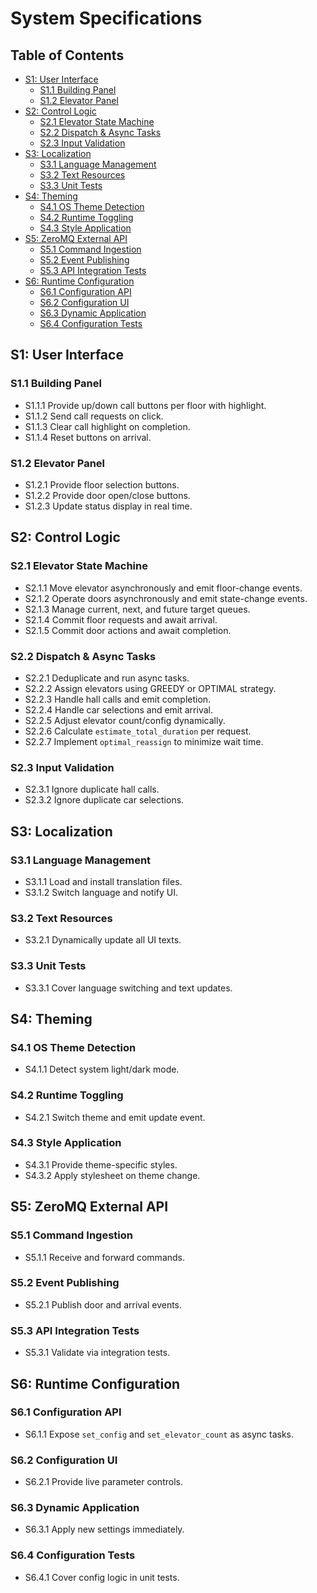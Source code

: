 # System Specifications

## Table of Contents

- [S1: User Interface](#s1-user-interface)
  - [S1.1 Building Panel](#s11-building-panel)
  - [S1.2 Elevator Panel](#s12-elevator-panel)
- [S2: Control Logic](#s2-control-logic)
  - [S2.1 Elevator State Machine](#s21-elevator-state-machine)
  - [S2.2 Dispatch & Async Tasks](#s22-dispatch--async-tasks)
  - [S2.3 Input Validation](#s23-input-validation)
- [S3: Localization](#s3-localization)
  - [S3.1 Language Management](#s31-language-management)
  - [S3.2 Text Resources](#s32-text-resources)
  - [S3.3 Unit Tests](#s33-unit-tests)
- [S4: Theming](#s4-theming)
  - [S4.1 OS Theme Detection](#s41-os-theme-detection)
  - [S4.2 Runtime Toggling](#s42-runtime-toggling)
  - [S4.3 Style Application](#s43-style-application)
- [S5: ZeroMQ External API](#s5-zeromq-external-api)
  - [S5.1 Command Ingestion](#s51-command-ingestion)
  - [S5.2 Event Publishing](#s52-event-publishing)
  - [S5.3 API Integration Tests](#s53-api-integration-tests)
- [S6: Runtime Configuration](#s6-runtime-configuration)
  - [S6.1 Configuration API](#s61-configuration-api)
  - [S6.2 Configuration UI](#s62-configuration-ui)
  - [S6.3 Dynamic Application](#s63-dynamic-application)
  - [S6.4 Configuration Tests](#s64-configuration-tests)

## S1: User Interface

### S1.1 Building Panel

- S1.1.1 Provide up/down call buttons per floor with highlight.
- S1.1.2 Send call requests on click.
- S1.1.3 Clear call highlight on completion.
- S1.1.4 Reset buttons on arrival.

### S1.2 Elevator Panel

- S1.2.1 Provide floor selection buttons.
- S1.2.2 Provide door open/close buttons.
- S1.2.3 Update status display in real time.

## S2: Control Logic

### S2.1 Elevator State Machine

- S2.1.1 Move elevator asynchronously and emit floor-change events.
- S2.1.2 Operate doors asynchronously and emit state-change events.
- S2.1.3 Manage current, next, and future target queues.
- S2.1.4 Commit floor requests and await arrival.
- S2.1.5 Commit door actions and await completion.

### S2.2 Dispatch & Async Tasks

- S2.2.1 Deduplicate and run async tasks.
- S2.2.2 Assign elevators using GREEDY or OPTIMAL strategy.
- S2.2.3 Handle hall calls and emit completion.
- S2.2.4 Handle car selections and emit arrival.
- S2.2.5 Adjust elevator count/config dynamically.
- S2.2.6 Calculate `estimate_total_duration` per request.
- S2.2.7 Implement `optimal_reassign` to minimize wait time.

### S2.3 Input Validation

- S2.3.1 Ignore duplicate hall calls.
- S2.3.2 Ignore duplicate car selections.

## S3: Localization

### S3.1 Language Management

- S3.1.1 Load and install translation files.
- S3.1.2 Switch language and notify UI.

### S3.2 Text Resources

- S3.2.1 Dynamically update all UI texts.

### S3.3 Unit Tests

- S3.3.1 Cover language switching and text updates.

## S4: Theming

### S4.1 OS Theme Detection

- S4.1.1 Detect system light/dark mode.

### S4.2 Runtime Toggling

- S4.2.1 Switch theme and emit update event.

### S4.3 Style Application

- S4.3.1 Provide theme-specific styles.
- S4.3.2 Apply stylesheet on theme change.

## S5: ZeroMQ External API

### S5.1 Command Ingestion

- S5.1.1 Receive and forward commands.

### S5.2 Event Publishing

- S5.2.1 Publish door and arrival events.

### S5.3 API Integration Tests

- S5.3.1 Validate via integration tests.

## S6: Runtime Configuration

### S6.1 Configuration API

- S6.1.1 Expose `set_config` and `set_elevator_count` as async tasks.

### S6.2 Configuration UI

- S6.2.1 Provide live parameter controls.

### S6.3 Dynamic Application

- S6.3.1 Apply new settings immediately.

### S6.4 Configuration Tests

- S6.4.1 Cover config logic in unit tests.
